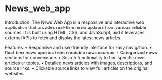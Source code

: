 # News_web_app

Introduction:
The News Web App is a responsive and interactive web application that provides real-time news updates from various reliable sources. It is built using HTML, CSS, and JavaScript, and it leverages external APIs to fetch and display the latest news articles.

Features:
• Responsive and user-friendly interface for easy navigation.
• Real-time news updates from reputable news sources.
• Categorized news sections for convenience.
• Search functionality to find specific news articles or topics.
• Detailed news articles with images, descriptions, and source links.
• Clickable source links to view full articles on the original websites.
